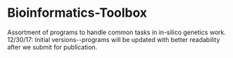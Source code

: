 # Bioinformatics-Toolbox
Assortment of programs to handle common tasks in in-silico genetics work.  12/30/17: Initial versions--programs will be updated with better readability after we submit for publication.
